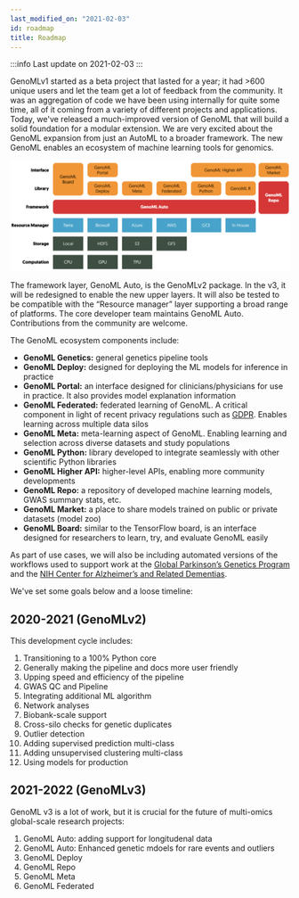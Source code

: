 ```yaml
---
last_modified_on: "2021-02-03"
id: roadmap
title: Roadmap  
---
```


:::info
Last update on 2021-02-03
:::

GenoMLv1 started as a beta project that lasted for a year; it had >600 unique users and let the team get a lot of feedback from the community. It was an aggregation of code we have been using internally for quite some time, all of it coming from a variety of different projects and applications. Today, we've released a much-improved version of GenoML that will build a solid foundation for a modular extension. We are very excited about the GenoML expansion from just an AutoML to a broader framework. The new GenoML enables an ecosystem of machine learning tools for genomics. 

![GenoML Ecosystem](/img/genoml-ecosystem.png)

The framework layer, GenoML Auto, is the GenoMLv2 package. In the v3, it will be redesigned to enable the new upper layers. It will also be tested to be compatible with the “Resource manager” layer supporting a broad range of platforms. The core developer team maintains GenoML Auto. Contributions from the community are welcome. 

The GenoML ecosystem components include: 
- **GenoML Genetics:** general genetics pipeline tools 
- **GenoML Deploy:** designed for deploying the ML models for inference in practice
- **GenoML Portal:** an interface designed for clinicians/physicians for use in practice. It also provides model explanation information
- **GenoML Federated:** federated learning of GenoML. A critical component in light of recent privacy regulations such as [GDPR](https://gdpr.eu). Enables learning across multiple data silos
- **GenoML Meta:** meta-learning aspect of GenoML. Enabling learning and selection across diverse datasets and study populations
- **GenoML Python:** library developed to integrate seamlessly with other scientific Python libraries
- **GenoML Higher API:** higher-level APIs, enabling more community developments
- **GenoML Repo:** a repository of developed machine learning models, GWAS summary stats, etc.
- **GenoML Market:** a place to share models trained on public or private datasets (model zoo) 
- **GenoML Board:** similar to the TensorFlow board, is an interface designed for researchers to learn, try, and evaluate GenoML easily

As part of use cases, we will also be including automated versions of the workflows used to support work at the [Global Parkinson’s Genetics Program](https://parkinsonsroadmap.org/gp2/) and the [NIH Center for Alzheimer’s and Related Dementias](https://www.nia.nih.gov/research/card). 

We've set some goals below and a loose timeline: 

## 2020-2021 (GenoMLv2)
This development cycle includes:
1. Transitioning to a 100% Python core
2. Generally making the pipeline and docs more user friendly
3. Upping speed and efficiency of the pipeline
4. GWAS QC and Pipeline
5. Integrating additional ML algorithm
6. Network analyses
7. Biobank-scale support
8. Cross-silo checks for genetic duplicates
9. Outlier detection
10. Adding supervised prediction multi-class 
11. Adding unsupervised clustering multi-class 
12. Using models for production 

## 2021-2022 (GenoMLv3)
GenoML v3 is a lot of work, but it is crucial for the future of multi-omics global-scale research projects:
1. GenoML Auto: adding support for longitudenal data 
2. GenoML Auto: Enhanced genetic mdoels for rare events and outliers 
3. GenoML Deploy
4. GenoML Repo 
5. GenoML Meta 
6. GenoML Federated 
